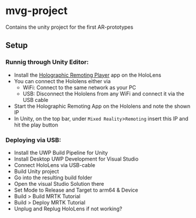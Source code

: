 # mvg-project
Contains the unity project for the first AR-prototypes


## Setup

### Runnig through Unity Editor:
* Install the [Holographic Remoting Player](https://apps.microsoft.com/store/detail/holographic-remoting-player/9NBLGGH4SV40?hl=en-us&gl=us)
app on the HoloLens
* You can connect the Hololens either via
  * WiFi: Connect to the same network as your PC 
  * USB: Disconnect the Hololens from any WiFi and connect it via the USB cable
* Start the Holographic Remoting App on the Hololens and note the shown IP
* In Unity, on the top bar, under ```Mixed Reality```>```Remoting``` insert this IP and hit the play button


### Deploying via USB:
* Install the UWP Build Pipeline for Unity
* Install Desktop UWP Development for Visual Studio
* Connect HoloLens via USB-cable
* Build Unity project
* Go into the resulting build folder
* Open the visual Studio Solution there
* Set Mode to Release and Target to arm64 & Device
* Build > Build MRTK Tutorial
* Build > Deploy MRTK Tutorial
* Unplug and Replug HoloLens if not working?
